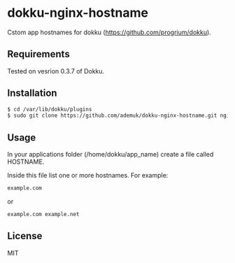 dokku-nginx-hostname
========================

Cstom app hostnames for dokku (https://github.com/progrium/dokku).

Requirements
------------

Tested on vesrion 0.3.7 of Dokku.

Installation
------------

```bash
$ cd /var/lib/dokku/plugins
$ sudo git clone https://github.com/ademuk/dokku-nginx-hostname.git nginx-hostname
````

Usage
-----

In your applications folder (/home/dokku/app_name) create a file called HOSTNAME.

Inside this file list one or more hostnames. For example:

```bash
example.com
```
or
```bash
example.com example.net
```

License
-------

MIT
